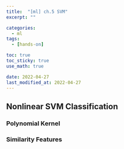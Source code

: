 ```yaml
---
title:  "[ml] ch.5 SVM"
excerpt: ""

categories:
  - ml
tags:
  - [hands-on]

toc: true
toc_sticky: true
use_math: true

date: 2022-04-27
last_modified_at: 2022-04-27
---
```


## Nonlinear SVM Classification

### Polynomial Kernel

### Similarity Features
